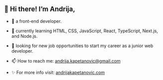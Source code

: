 ## 👋 Hi there! I’m Andrija,

- 👀 a front-end developer.
- 🌱 currently learning HTML, CSS, JavaScript, React, TypeScript, Next.js, and Node.js.
- 💞️ looking for new job opportunities to start my career as a junior web developer.

- 📫 How to reach me: andrija.kapetanovic@gmail.com
- ✨ For more info visit: [andrijakapetanovic.com](https://www.andrijakapetanovic.com/)

<!---
akapetano/akapetano is a ✨ special ✨ repository because its `README.md` (this file) appears on your GitHub profile.
You can click the Preview link to take a look at your changes.
--->
